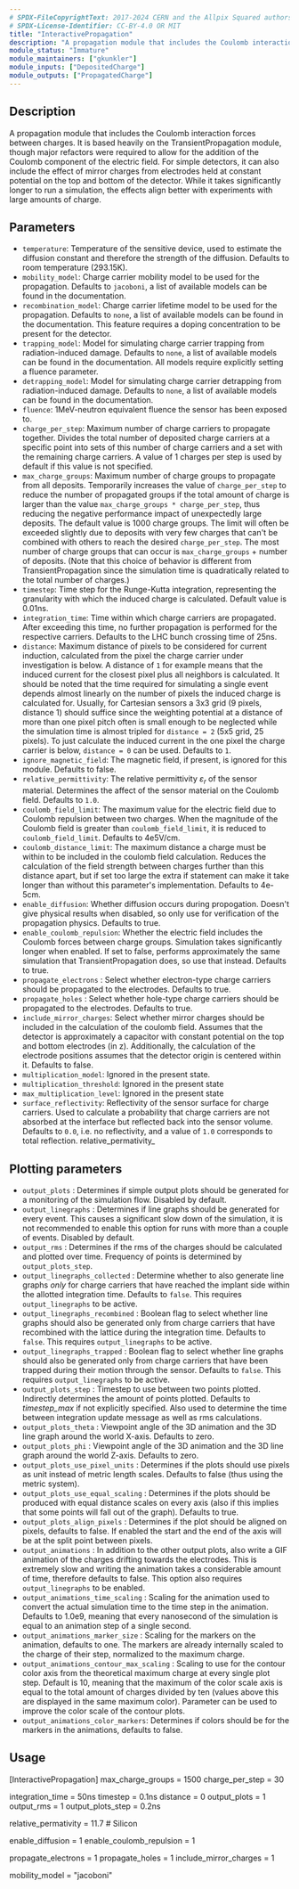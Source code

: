 ```yaml
---
# SPDX-FileCopyrightText: 2017-2024 CERN and the Allpix Squared authors
# SPDX-License-Identifier: CC-BY-4.0 OR MIT
title: "InteractivePropagation"
description: "A propagation module that includes the Coulomb interaction forces between charges."
module_status: "Immature"
module_maintainers: ["gkunkler"]
module_inputs: ["DepositedCharge"]
module_outputs: ["PropagatedCharge"]
---
```


## Description
A propagation module that includes the Coulomb interaction forces between charges. It is based heavily on the TransientPropagation module, though major refactors were required to allow for the addition of the Coulomb component of the electric field. For simple detectors, it can also include the effect of mirror charges from electrodes held at constant potential on the top and bottom of the detector. While it takes significantly longer to run a simulation, the effects align better with experiments with large amounts of charge.

## Parameters

* `temperature`: Temperature of the sensitive device, used to estimate the diffusion constant and therefore the strength of the diffusion. Defaults to room temperature (293.15K).
* `mobility_model`: Charge carrier mobility model to be used for the propagation. Defaults to `jacoboni`, a list of available models can be found in the documentation.
* `recombination_model`: Charge carrier lifetime model to be used for the propagation. Defaults to `none`, a list of available models can be found in the documentation. This feature requires a doping concentration to be present for the detector.
* `trapping_model`: Model for simulating charge carrier trapping from radiation-induced damage. Defaults to `none`, a list of available models can be found in the documentation. All models require explicitly setting a fluence parameter.
* `detrapping_model`: Model for simulating charge carrier detrapping from radiation-induced damage. Defaults to `none`, a list of available models can be found in the documentation.
* `fluence`: 1MeV-neutron equivalent fluence the sensor has been exposed to.
* `charge_per_step`: Maximum number of charge carriers to propagate together. Divides the total number of deposited charge carriers at a specific point into sets of this number of charge carriers and a set with the remaining charge carriers. A value of 1 charges per step is used by default if this value is not specified.
* `max_charge_groups`: Maximum number of charge groups to propagate from all deposits. Temporarily increases the value of `charge_per_step` to reduce the number of propagated groups if the total amount of charge is larger than the value `max_charge_groups * charge_per_step`, thus reducing the negative performance impact of unexpectedly large deposits. The default value is 1000 charge groups. The limit will often be exceeded slightly due to deposits with very few charges that can't be combined with others to reach the desired `charge_per_step`. The most number of charge groups that can occur is `max_charge_groups` + number of deposits. (Note that this choice of behavior is different from TransientPropagation since the simulation time is quadratically related to the total number of charges.)
* `timestep`: Time step for the Runge-Kutta integration, representing the granularity with which the induced charge is calculated. Default value is 0.01ns.
* `integration_time`: Time within which charge carriers are propagated. After exceeding this time, no further propagation is performed for the respective carriers. Defaults to the LHC bunch crossing time of 25ns.
* `distance`: Maximum distance of pixels to be considered for current induction, calculated from the pixel the charge carrier under investigation is below. A distance of `1` for example means that the induced current for the closest pixel plus all neighbors is calculated. It should be noted that the time required for simulating a single event depends almost linearly on the number of pixels the induced charge is calculated for. Usually, for Cartesian sensors a 3x3 grid (9 pixels, distance 1) should suffice since the weighting potential at a distance of more than one pixel pitch often is small enough to be neglected while the simulation time is almost tripled for `distance = 2` (5x5 grid, 25 pixels). To just calculate the induced current in the one pixel the charge carrier is below, `distance = 0` can be used. Defaults to `1`.
* `ignore_magnetic_field`: The magnetic field, if present, is ignored for this module. Defaults to false.
* `relative_permittivity`: The relative permittivity $\varepsilon_r$ of the sensor material. Determines the affect of the sensor material on the Coulomb field. Defaults to `1.0`.
* `coulomb_field_limit`: The maximum value for the electric field due to Coulomb repulsion between two charges. When the magnitude of the Coulomb field is greater than `coulomb_field_limit`, it is reduced to `coulomb_field_limit`. Defaults to 4e5V/cm.
* `coulomb_distance_limit`: The maximum distance a charge must be within to be included in the coulomb field calculation. Reduces the calculation of the field strength between charges further than this distance apart, but if set too large the extra if statement can make it take longer than without this parameter's implementation. Defaults to 4e-5cm.
* `enable_diffusion`: Whether diffusion occurs during propogation. Doesn't give physical results when disabled, so only use for verification of the propagation physics. Defaults to true.
* `enable_coulomb_repulsion`: Whether the electric field includes the Coulomb forces between charge groups. Simulation takes significantly longer when enabled. If set to false, performs approximately the same simulation that TransientPropagation does, so use that instead. Defaults to true.
* `propagate_electrons` : Select whether electron-type charge carriers should be propagated to the electrodes. Defaults to true.
* `propagate_holes` : Select whether hole-type charge carriers should be propagated to the electrodes. Defaults to true.
* `include_mirror_charges`: Select whether mirror charges should be included in the calculation of the coulomb field. Assumes that the detector is approximately a capacitor with constant potential on the top and bottom electrodes (in z). Additionally, the calculation of the electrode positions assumes that the detector origin is centered within it. Defaults to false.
* `multiplication_model`: Ignored in the present state.
* `multiplication_threshold`: Ignored in the present state
* `max_multiplication_level`: Ignored in the present state
* `surface_reflectivity`: Reflectivity of the sensor surface for charge carriers. Used to calculate a probability that charge carriers are not absorbed at the interface but reflected back into the sensor volume. Defaults to `0.0`, i.e. no reflectivity, and a value of `1.0` corresponds to total reflection.
relative_permativity_

## Plotting parameters

* `output_plots` : Determines if simple output plots should be generated for a monitoring of the simulation flow. Disabled by default.
* `output_linegraphs` : Determines if line graphs should be generated for every event. This causes a significant slow down of the simulation, it is not recommended to enable this option for runs with more than a couple of events. Disabled by default.
* `output_rms` : Determines if the rms of the charges should be calculated and plotted over time. Frequency of points is determined by `output_plots_step`.
* `output_linegraphs_collected` : Determine whether to also generate line graphs *only* for charge carriers that have reached the implant side within the allotted integration time. Defaults to `false`. This requires `output_linegraphs` to be active.
* `output_linegraphs_recombined` : Boolean flag to select whether line graphs should also be generated only from charge carriers that have recombined with the lattice during the integration time. Defaults to `false`. This requires `output_linegraphs` to be active.
* `output_linegraphs_trapped` : Boolean flag to select whether line graphs should also be generated only from charge carriers that have been trapped during their motion through the sensor. Defaults to `false`. This requires `output_linegraphs` to be active.
* `output_plots_step` : Timestep to use between two points plotted. Indirectly determines the amount of points plotted. Defaults to *timestep_max* if not explicitly specified. Also used to determine the time between integration update message as well as rms calculations.
* `output_plots_theta` : Viewpoint angle of the 3D animation and the 3D line graph around the world X-axis. Defaults to zero.
* `output_plots_phi` : Viewpoint angle of the 3D animation and the 3D line graph around the world Z-axis. Defaults to zero.
* `output_plots_use_pixel_units` : Determines if the plots should use pixels as unit instead of metric length scales. Defaults to false (thus using the metric system).
* `output_plots_use_equal_scaling` : Determines if the plots should be produced with equal distance scales on every axis (also if this implies that some points will fall out of the graph). Defaults to true.
* `output_plots_align_pixels` : Determines if the plot should be aligned on pixels, defaults to false. If enabled the start and the end of the axis will be at the split point between pixels.
* `output_animations` : In addition to the other output plots, also write a GIF animation of the charges drifting towards the electrodes. This is extremely slow and writing the animation takes a considerable amount of time, therefore defaults to false. This option also requires `output_linegraphs` to be enabled.
* `output_animations_time_scaling` : Scaling for the animation used to convert the actual simulation time to the time step in the animation. Defaults to 1.0e9, meaning that every nanosecond of the simulation is equal to an animation step of a single second.
* `output_animations_marker_size` : Scaling for the markers on the animation, defaults to one. The markers are already internally scaled to the charge of their step, normalized to the maximum charge.
* `output_animations_contour_max_scaling` : Scaling to use for the contour color axis from the theoretical maximum charge at every single plot step. Default is 10, meaning that the maximum of the color scale axis is equal to the total amount of charges divided by ten (values above this are displayed in the same maximum color). Parameter can be used to improve the color scale of the contour plots.
* `output_animations_color_markers`: Determines if colors should be for the markers in the animations, defaults to false.

## Usage
[InteractivePropagation]
max_charge_groups = 1500 
charge_per_step = 30

integration_time = 50ns
timestep = 0.1ns
distance = 0
output_plots = 1
output_rms = 1
output_plots_step = 0.2ns

relative_permativity = 11.7 # Silicon

enable_diffusion = 1
enable_coulomb_repulsion = 1

propagate_electrons = 1
propagate_holes = 1
include_mirror_charges = 1

mobility_model = "jacoboni"
